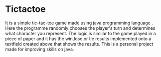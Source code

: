 # Tictactoe
It is a simple tic-tac-toe game made using java programming language . Here the programme randomly chooses the player's turn and determines what character you represent.
The logic is similar to the game played in a piece of paper and it has the win,lose or tie results implemented onto a textfield created above that shows the results.
This is a personal project made for improving skills on java.
